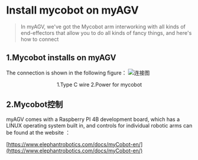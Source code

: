# Install mycobot on myAGV

> In myAGV, we've got the Mycobot arm interworking with all kinds of end-effectors that allow you to do all kinds of fancy things, and here's how to connect  
## 1.Mycobot installs on myAGV  
The connection is shown in the following figure：
![连接图](../image/小车与机械臂连接/连接图.png)
<center>1.Type C wire 2.Power for mycobot </center>


## 2.Mycobot控制
myAGV comes with a Raspberry PI 4B development board, which has a LINUX operating system built in, and controls for individual robotic arms can be found at the website  ：

[https://www.elephantrobotics.com/docs/myCobot-en/](https://www.elephantrobotics.com/docs/myCobot-en/)